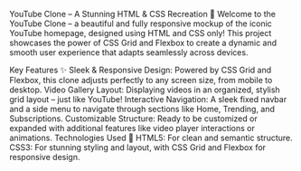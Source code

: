 YouTube Clone – A Stunning HTML & CSS Recreation 🚀
Welcome to the YouTube Clone – a beautiful and fully responsive mockup of the iconic YouTube homepage, designed using HTML and CSS only! This project showcases the power of CSS Grid and Flexbox to create a dynamic and smooth user experience that adapts seamlessly across devices.

Key Features ✨
Sleek & Responsive Design: Powered by CSS Grid and Flexbox, this clone adjusts perfectly to any screen size, from mobile to desktop.
Video Gallery Layout: Displaying videos in an organized, stylish grid layout – just like YouTube!
Interactive Navigation: A sleek fixed navbar and a side menu to navigate through sections like Home, Trending, and Subscriptions.
Customizable Structure: Ready to be customized or expanded with additional features like video player interactions or animations.
Technologies Used 🔧
HTML5: For clean and semantic structure.
CSS3: For stunning styling and layout, with CSS Grid and Flexbox for responsive design.
